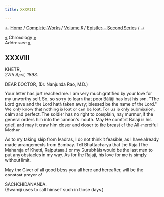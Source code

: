 ```yaml
---
title: XXXVIII

---
```

<div>

[←](037_govinda_sahay.htm) [Home](../../../index.htm) /
[Complete-Works](../../complete_works.htm) / [Volume
6](../volume_6_contents.htm) / [Epistles – Second
Series](epistles_second_series_contents.htm) / [→](039_mother.htm)

  

[«](../../unpublished/i_your_highness.htm) Chronology
[»](../../volume_8/epistles_fourth_series/012_diwanji_saheb.htm)  
Addressee
[»](../../volume_6/epistles_second_series/051_dear_and_beloved.htm)

## XXXVIII

KHETRI,  
*27th April, 1893*.

DEAR DOCTOR, (Dr. Nanjunda Rao, M.D.)

Your letter has just reached me. I am very much gratified by your love
for my unworthy self. So, so sorry to learn that poor Bâlâji has lost
his son. "The Lord gave and the Lord hath taken away; blessed be the
name of the Lord." We only know that nothing is lost or can be lost. For
us is only submission, calm and perfect. The soldier has no right to
complain, nay murmur, if the general orders him into the cannon's mouth.
May He comfort Balaji in his grief, and may it draw him closer and
closer to the breast of the All-merciful Mother!

As to my taking ship from Madras, I do not think it feasible, as I have
already made arrangements from Bombay. Tell Bhattacharya that the Raja
(The Maharaja of Khetri, Rajputana.) or my Gurubhâis would be the last
men to put any obstacles in my way. As for the Rajaji, his love for me
is simply without limit.

May the Giver of all good bless you all here and hereafter, will be the
constant prayer of

SACHCHIDANANDA.  
(Swamiji uses to call himself such in those days.)

</div>

